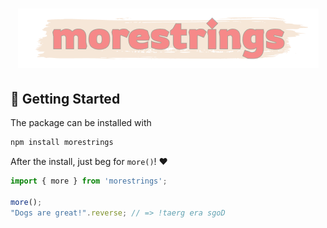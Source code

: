 <h1 align="center">
  <img src="docs/logo.png" />
</h1>

## 🚀 Getting Started
The package can be installed with
```bash
npm install morestrings
```
After the install, just beg for `more()`! ❤️
```javascript
import { more } from 'morestrings';

more();
"Dogs are great!".reverse; // => !taerg era sgoD
```